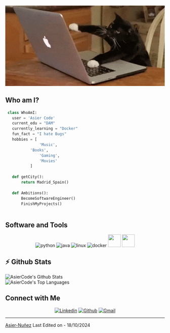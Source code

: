<p align="center">
  <img src="https://github.com/AsierCode/AsierCode/blob/main/gato.gif" alt="Github Banner">
</p>


## Who am I?

 ```python
  class WhoAmI:
    user = 'Asier Code'
	current_edu = "DAM"
    currently_learning = "Docker"
    fun_fact = "I hate Bugs"
	hobbies = [
				'Music',
 			'Books',
				'Gaming',
				'Movies'
			]
	
	def getCity():
		return Madrid_Spain()
	
	def Ambitions():
		BecomeSoftwareEngineer()
		FinishMyProjects()
	
 ```

## Software and Tools
<!-- LANGUAGES AND TOOLS -->
<p align="center"> 
  <img src="https://img.icons8.com/?size=100&id=13441&format=png&color=000000" alt="python" width="40" height="40"/>
  <img src="https://img.icons8.com/?size=100&id=13679&format=png&color=000000" alt="java" width="40" height="40"/>
  <img src="https://img.icons8.com/?size=100&id=17842&format=png&color=000000" alt="linux" width="40" height="40"/>
  <img src="https://img.icons8.com/?size=100&id=22813&format=png&color=000000" alt="docker" width="40" height="40"/>
  <img src="https://img.icons8.com/?size=100&id=20906&format=png&color=000000" width="40" height="40"/>
  <img src="https://img.icons8.com/?size=100&id=12599&format=png&color=000000" width="40" height="40"/>
</p>  


## :zap: Github Stats

<img align="left" src="https://github-readme-stats.sumanth-talluri.vercel.app/api?username=AsierCode&show_icons=true&hide_border=true&theme=dark" alt="AsierCode's Github Stats" width="60%">
  
<img src="https://github-readme-stats.sumanth-talluri.vercel.app/api/top-langs/?username=AsierCode&show_icons=true&hide_border=true&theme=dark" width="37%" alt="AsierCode's Top Languages">



<!-- stats
![GitHub stats](https://github-readme-stats.vercel.app/api?username=AsierCode&show_icons=true&hide_border=true&theme=dark)
![Sumanth's github Programming stats](https://github-readme-stats.vercel.app/api/top-langs/?username=AsierCode&show_icons=true&hide_border=true")-->

<!-- repos
<a href="https://github.com/Sumanth-Talluri/PortfolioWEB">
  <img align="left" src="https://github-readme-stats.vercel.app/api/pin/?username=AsierCode&repo=PortfolioWEB&theme=dark" />
</a>
-->


## Connect with Me


<p align="center">
  <a href="https://www.linkedin.com/in/asier-nuñez-garcia/"><img alt="Linkedin" title="AsierCode Linkedin" src="https://img.shields.io/badge/LinkedIn-0077B5?style=for-the-badge&logo=linkedin&logoColor=white"></a>
  <a href="https://github.com/AsierCode#"><img alt="Github" title="AsierCode Github" src="https://img.shields.io/badge/GitHub-100000?style=for-the-badge&logo=github&logoColor=white"></a>
<a href="mailto:asierngcode@gmail.com?subject=Contacto%20desde%20tu%20sitio%20web&body=Hola%20Asier,">
    <img alt="Gmail" title="AsierCode Gmail" src="https://img.shields.io/badge/Gmail-D14836?style=for-the-badge&logo=gmail&logoColor=white">
</a>

 </p>

------
[Asier-Nuñez](https://github.com/AsierCode)
Last Edited on - 18/10/2024
